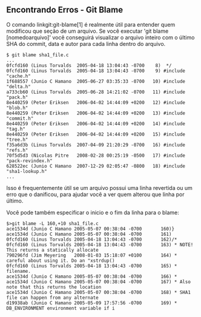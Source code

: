 ﻿## Encontrando Erros - Git Blame ##

O comando linkgit:git-blame[1] é realmente útil para entender quem modificou
que seção de um arquivo. Se você executar 'git blame [nomedoarquivo]' você
conseguirá visualizar o arquivo inteiro com o último SHA do commit, data e
autor para cada linha dentro do arquivo.

	$ git blame sha1_file.c
	...
	0fcfd160 (Linus Torvalds  2005-04-18 13:04:43 -0700    8)  */
	0fcfd160 (Linus Torvalds  2005-04-18 13:04:43 -0700    9) #include "cache.h"
	1f688557 (Junio C Hamano  2005-06-27 03:35:33 -0700   10) #include "delta.h"
	a733cb60 (Linus Torvalds  2005-06-28 14:21:02 -0700   11) #include "pack.h"
	8e440259 (Peter Eriksen   2006-04-02 14:44:09 +0200   12) #include "blob.h"
	8e440259 (Peter Eriksen   2006-04-02 14:44:09 +0200   13) #include "commit.h"
	8e440259 (Peter Eriksen   2006-04-02 14:44:09 +0200   14) #include "tag.h"
	8e440259 (Peter Eriksen   2006-04-02 14:44:09 +0200   15) #include "tree.h"
	f35a6d3b (Linus Torvalds  2007-04-09 21:20:29 -0700   16) #include "refs.h"
	70f5d5d3 (Nicolas Pitre   2008-02-28 00:25:19 -0500   17) #include "pack-revindex.h"
    628522ec (Junio C Hamano  2007-12-29 02:05:47 -0800   18) #include "sha1-lookup.h"
	...

Isso é frequentemente útil se um arquivo possui uma linha revertida ou um erro que
o danificou, para ajudar você a ver quem alterou que linha por último.

Você pode também especificar o inicio e o fim da linha para o blame:

	$>git blame -L 160,+10 sha1_file.c
	ace1534d (Junio C Hamano 2005-05-07 00:38:04 -0700       160)}
	ace1534d (Junio C Hamano 2005-05-07 00:38:04 -0700       161)
	0fcfd160 (Linus Torvalds 2005-04-18 13:04:43 -0700       162)/*
	0fcfd160 (Linus Torvalds 2005-04-18 13:04:43 -0700       163) * NOTE! This returns a statically allocate
	790296fd (Jim Meyering   2008-01-03 15:18:07 +0100       164) * careful about using it. Do an "xstrdup()
	0fcfd160 (Linus Torvalds 2005-04-18 13:04:43 -0700       165) * filename.
	ace1534d (Junio C Hamano 2005-05-07 00:38:04 -0700       166) *
	ace1534d (Junio C Hamano 2005-05-07 00:38:04 -0700       167) * Also note that this returns the location
	ace1534d (Junio C Hamano 2005-05-07 00:38:04 -0700       168) * SHA1 file can happen from any alternate
	d19938ab (Junio C Hamano 2005-05-09 17:57:56 -0700       169) * DB_ENVIRONMENT environment variable if i
